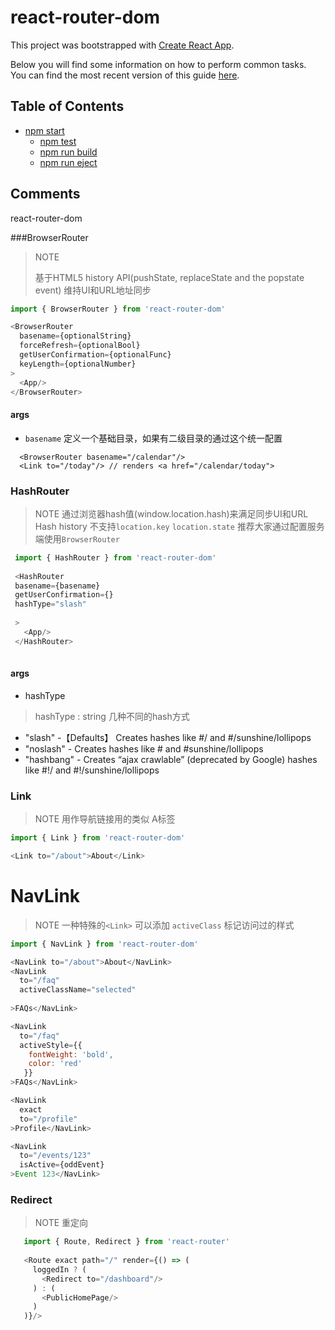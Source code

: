 # react-router-dom
This project was bootstrapped with [Create React App](https://github.com/facebookincubator/create-react-app).

Below you will find some information on how to perform common tasks.<br>
You can find the most recent version of this guide [here](https://github.com/facebookincubator/create-react-app/blob/master/packages/react-scripts/template/README.md).

## Table of Contents
- [npm start](#npm-start)
  - [npm test](#npm-test)
  - [npm run build](#npm-run-build)
  - [npm run eject](#npm-run-eject)

## Comments
react-router-dom

###BrowserRouter
>NOTE
>  
> 基于HTML5 history API(pushState, replaceState and the popstate event)
> 维持UI和URL地址同步

```javascript
import { BrowserRouter } from 'react-router-dom'

<BrowserRouter
  basename={optionalString}
  forceRefresh={optionalBool}
  getUserConfirmation={optionalFunc}
  keyLength={optionalNumber}
>
  <App/>
</BrowserRouter>


```
#### args
 - ```basename``` 定义一个基础目录，如果有二级目录的通过这个统一配置
 ```
   <BrowserRouter basename="/calendar"/>
   <Link to="/today"/> // renders <a href="/calendar/today">
 ```


### HashRouter 
>NOTE
>通过浏览器hash值(window.location.hash)来满足同步UI和URL
> Hash history 不支持```location.key``` ```location.state``` 推荐大家通过配置服务端使用```BrowserRouter```
```javascript
 import { HashRouter } from 'react-router-dom'
 
 <HashRouter
 basename={basename}
 getUserConfirmation={}
 hashType="slash"
 
 >
   <App/>
 </HashRouter>
 
```

#### args

- hashType
>hashType : string
> 几种不同的hash方式
  - "slash" -【Defaults】 Creates hashes like #/ and #/sunshine/lollipops
  - "noslash" - Creates hashes like # and #sunshine/lollipops
  - "hashbang" - Creates “ajax crawlable” (deprecated by Google) hashes like #!/ and #!/sunshine/lollipops


###  Link
>NOTE 
>用作导航链接用的类似 A标签


```javascript
import { Link } from 'react-router-dom'

<Link to="/about">About</Link>
```

# NavLink
>NOTE
>一种特殊的```<Link>``` 可以添加 ```activeClass``` 标记访问过的样式

```javascript
import { NavLink } from 'react-router-dom'

<NavLink to="/about">About</NavLink>
<NavLink
  to="/faq"
  activeClassName="selected"
  
>FAQs</NavLink>

<NavLink
  to="/faq"
  activeStyle={{
    fontWeight: 'bold',
    color: 'red'
   }}
>FAQs</NavLink>

<NavLink
  exact
  to="/profile"
>Profile</NavLink>

<NavLink
  to="/events/123"
  isActive={oddEvent}
>Event 123</NavLink>

```

### Redirect 
>NOTE
>重定向

```javascript
   import { Route, Redirect } from 'react-router'
   
   <Route exact path="/" render={() => (
     loggedIn ? (
       <Redirect to="/dashboard"/>
     ) : (
       <PublicHomePage/>
     )
   )}/>
```
